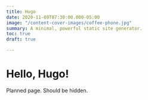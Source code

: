 ```yaml
---
title: Hugo
date: 2020-11-09T07:30:00.000-05:00
image: "/content-cover-images/coffee-phone.jpg"
summary: A minimal, powerful static site generator.
toc: true
draft: true

---
```

# Hello, Hugo!

Planned page. Should be hidden.